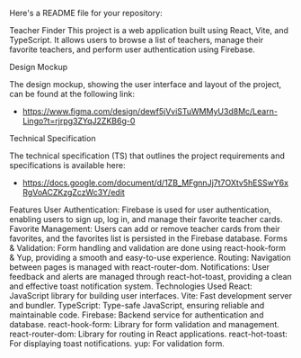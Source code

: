Here's a README file for your repository:

Teacher Finder
This project is a web application built using React, Vite, and TypeScript. It allows users to browse a list of teachers, manage their favorite teachers, and perform user authentication using Firebase.

Design Mockup

The design mockup, showing the user interface and layout of the project, can be found at the following link:

- https://www.figma.com/design/dewf5jVviSTuWMMyU3d8Mc/Learn-Lingo?t=rjrpg3ZYqJ2ZKB6g-0

Technical Specification

The technical specification (TS) that outlines the project requirements and specifications is available here:

- https://docs.google.com/document/d/1ZB_MFgnnJj7t7OXtv5hESSwY6xRgVoACZKzgZczWc3Y/edit

Features
User Authentication: Firebase is used for user authentication, enabling users to sign up, log in, and manage their favorite teacher cards.
Favorite Management: Users can add or remove teacher cards from their favorites, and the favorites list is persisted in the Firebase database.
Forms & Validation: Form handling and validation are done using react-hook-form & Yup, providing a smooth and easy-to-use experience.
Routing: Navigation between pages is managed with react-router-dom.
Notifications: User feedback and alerts are managed through react-hot-toast, providing a clean and effective toast notification system.
Technologies Used
React: JavaScript library for building user interfaces.
Vite: Fast development server and bundler.
TypeScript: Type-safe JavaScript, ensuring reliable and maintainable code.
Firebase: Backend service for authentication and database.
react-hook-form: Library for form validation and management.
react-router-dom: Library for routing in React applications.
react-hot-toast: For displaying toast notifications.
yup: For validation form.
